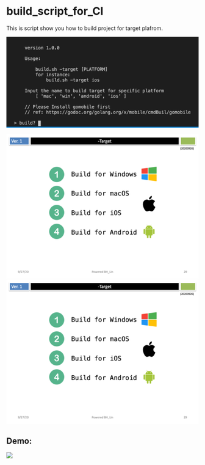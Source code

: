 # build_script_for_CI

This is script show you how to build project for target plafrom.

![](./usage.png)

![](./Slide29.png)
![](./Slide29.png)

## Demo: 
![](./demo.gif)